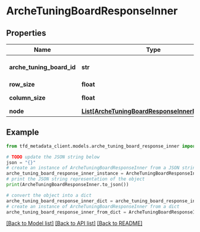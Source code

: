 # ArcheTuningBoardResponseInner


## Properties

Name | Type | Description | Notes
------------ | ------------- | ------------- | -------------
**arche_tuning_board_id** | **str** | Arche board identifier | [optional] 
**row_size** | **float** | Row size | [optional] 
**column_size** | **float** | Column size | [optional] 
**node** | [**List[ArcheTuningBoardResponseInnerNodeInner]**](ArcheTuningBoardResponseInnerNodeInner.md) |  | [optional] 

## Example

```python
from tfd_metadata_client.models.arche_tuning_board_response_inner import ArcheTuningBoardResponseInner

# TODO update the JSON string below
json = "{}"
# create an instance of ArcheTuningBoardResponseInner from a JSON string
arche_tuning_board_response_inner_instance = ArcheTuningBoardResponseInner.from_json(json)
# print the JSON string representation of the object
print(ArcheTuningBoardResponseInner.to_json())

# convert the object into a dict
arche_tuning_board_response_inner_dict = arche_tuning_board_response_inner_instance.to_dict()
# create an instance of ArcheTuningBoardResponseInner from a dict
arche_tuning_board_response_inner_from_dict = ArcheTuningBoardResponseInner.from_dict(arche_tuning_board_response_inner_dict)
```
[[Back to Model list]](../README.md#documentation-for-models) [[Back to API list]](../README.md#documentation-for-api-endpoints) [[Back to README]](../README.md)


